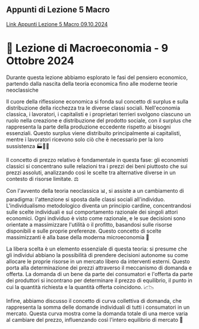 ## Appunti di Lezione 5 Macro

[Link Appunti Lezione 5 Macro 09.10.2024](https://github.com/dabi-rac/University/blob/main/1%C2%B0%20Semestre/Macro/Lezione%205%20Macro%209.10.2024/Lezione%20Macroeconomia%209%20ottobre%202024.pdf)




#  📘 Lezione di Macroeconomia - 9 Ottobre 2024
Durante questa lezione abbiamo esplorato le fasi del pensiero economico, partendo dalla nascita della teoria economica fino alle moderne teorie neoclassiche

Il cuore della riflessione economica si fonda sul concetto di surplus e sulla distribuzione della ricchezza tra le diverse classi sociali. Nell'economia classica, i lavoratori, i capitalisti e i proprietari terrieri svolgono ciascuno un ruolo nella creazione e distribuzione del prodotto sociale, con il surplus che rappresenta la parte della produzione eccedente rispetto ai bisogni essenziali. Questo surplus viene distribuito principalmente ai capitalisti, mentre i lavoratori ricevono solo ciò che è necessario per la loro sussistenza 🏭👨‍🌾

Il concetto di prezzo relativo è fondamentale in questa fase: gli economisti classici si concentrano sulle relazioni tra i prezzi dei beni piuttosto che sui prezzi assoluti, analizzando così le scelte tra alternative diverse in un contesto di risorse limitate. ⚖️

Con l'avvento della teoria neoclassica 📊, si assiste a un cambiamento di paradigma: l'attenzione si sposta dalle classi sociali all'individuo. L'individualismo metodologico diventa un principio cardine, concentrandosi sulle scelte individuali e sul comportamento razionale dei singoli attori economici. Ogni individuo è visto come razionale, e le sue decisioni sono orientate a massimizzare l'utilità o il profitto, basandosi sulle risorse disponibili e sulle proprie preferenze. Questo concetto di scelte massimizzanti è alla base della moderna microeconomia 🎯

La libera scelta è un elemento essenziale di questa teoria: si presume che gli individui abbiano la possibilità di prendere decisioni autonome su come allocare le proprie risorse in un mercato libero da interventi esterni. Questo porta alla determinazione dei prezzi attraverso il meccanismo di domanda e offerta. La domanda di un bene da parte dei consumatori e l'offerta da parte dei produttori si incontrano per determinare il prezzo di equilibrio, il punto in cui la quantità richiesta e la quantità offerta coincidono. 📈📉

Infine, abbiamo discusso il concetto di curva collettiva di domanda, che rappresenta la somma delle domande individuali di tutti i consumatori in un mercato. Questa curva mostra come la domanda totale di una merce varia al cambiare del prezzo, influenzando così l'intero equilibrio di mercato 🛒
